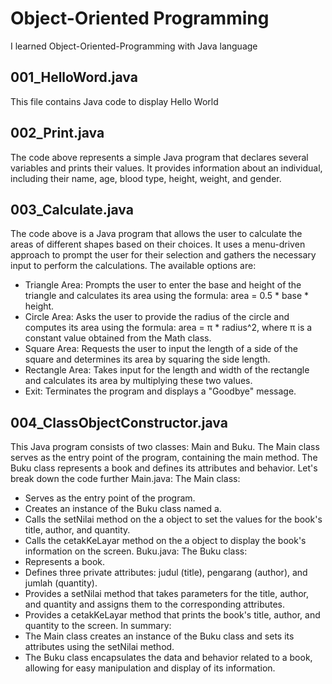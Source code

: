 # Object-Oriented Programming

I learned Object-Oriented-Programming with Java language

## 001_HelloWord.java
This file contains Java code to display Hello World

## 002_Print.java
The code above represents a simple Java program that declares several variables and prints their values. It provides information about an individual, including their name, age, blood type, height, weight, and gender.

## 003_Calculate.java
The code above is a Java program that allows the user to calculate the areas of different shapes based on their choices. It uses a menu-driven approach to prompt the user for their selection and gathers the necessary input to perform the calculations.
The available options are:
- Triangle Area: Prompts the user to enter the base and height of the triangle and calculates its area using the formula: area = 0.5 * base * height.
- Circle Area: Asks the user to provide the radius of the circle and computes its area using the formula: area = π * radius^2, where π is a constant value obtained from the Math class.
- Square Area: Requests the user to input the length of a side of the square and determines its area by squaring the side length.
- Rectangle Area: Takes input for the length and width of the rectangle and calculates its area by multiplying these two values.
- Exit: Terminates the program and displays a "Goodbye" message.

## 004_ClassObjectConstructor.java
This Java program consists of two classes: Main and Buku. The Main class serves as the entry point of the program, containing the main method. The Buku class represents a book and defines its attributes and behavior. Let's break down the code further
Main.java:
The Main class:
- Serves as the entry point of the program.
- Creates an instance of the Buku class named a.
- Calls the setNilai method on the a object to set the values for the book's title, author, and quantity.
- Calls the cetakKeLayar method on the a object to display the book's information on the screen.
Buku.java:
The Buku class:
- Represents a book.
- Defines three private attributes: judul (title), pengarang (author), and jumlah (quantity).
- Provides a setNilai method that takes parameters for the title, author, and quantity and assigns them to the corresponding attributes.
- Provides a cetakKeLayar method that prints the book's title, author, and quantity to the screen.
In summary:
- The Main class creates an instance of the Buku class and sets its attributes using the setNilai method.
- The Buku class encapsulates the data and behavior related to a book, allowing for easy manipulation and display of its information.

##
